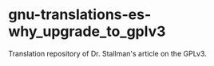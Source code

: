 
# gnu-translations-es-why_upgrade_to_gplv3

Translation repository of Dr. Stallman's article on the GPLv3.
